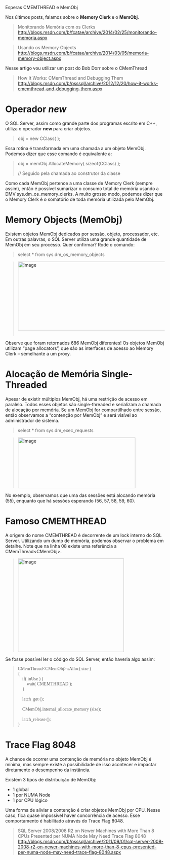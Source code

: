 <a link='https://blogs.msdn.microsoft.com/fcatae/2014/03/11/esperas-cmemthread-e-memobj/'>Esperas CMEMTHREAD e MemObj</a>
<p>Nos últimos posts, falamos sobre o <strong>Memory Clerk </strong>e o <strong>MemObj</strong>.</p>  <blockquote>   <p>Monitorando Memória com os Clerks     <br /><a title="http://blogs.msdn.com/b/fcatae/archive/2014/02/25/monitorando-memoria.aspx" href="http://blogs.msdn.com/b/fcatae/archive/2014/02/25/monitorando-memoria.aspx">http://blogs.msdn.com/b/fcatae/archive/2014/02/25/monitorando-memoria.aspx</a></p> </blockquote>  <blockquote>   <p>Usando os Memory Objects     <br /><a title="http://blogs.msdn.com/b/fcatae/archive/2014/03/05/memoria-memory-object.aspx" href="http://blogs.msdn.com/b/fcatae/archive/2014/03/05/memoria-memory-object.aspx">http://blogs.msdn.com/b/fcatae/archive/2014/03/05/memoria-memory-object.aspx</a></p> </blockquote>  <p>Nesse artigo vou utilizar um post do Bob Dorr sobre o CMemThread</p>  <blockquote>   <p>How It Works: CMemThread and Debugging Them     <br /><a title="http://blogs.msdn.com/b/psssql/archive/2012/12/20/how-it-works-cmemthread-and-debugging-them.aspx" href="http://blogs.msdn.com/b/psssql/archive/2012/12/20/how-it-works-cmemthread-and-debugging-them.aspx">http://blogs.msdn.com/b/psssql/archive/2012/12/20/how-it-works-cmemthread-and-debugging-them.aspx</a></p> </blockquote>    <h1>Operador <em>new</em></h1>  <p>O SQL Server, assim como grande parte dos programas escrito em C++, utiliza o operador <strong>new </strong>para criar objetos.</p>  <blockquote>   <p>obj = new CClass( );</p> </blockquote>  <p>Essa rotina é transformada em uma chamada a um objeto MemObj. Podemos dizer que esse comando é equivalente a:</p>  <blockquote>   <p>obj = memObj.AllocateMemory( sizeof(CClass) );</p>    <p>// Seguido pela chamada ao construtor da classe</p> </blockquote>  <p>Como cada MemObj pertence a uma classe de Memory Clerk (sempre assim), então é possível sumarizar o consumo total de memória usando a DMV sys.dm_os_memory_clerks. A muito grosso modo, podemos dizer que o Memory Clerk é o somatório de toda memória utilizada pelo MemObj.</p>    <h1>Memory Objects (MemObj)</h1>  <p>Existem objetos MemObj dedicados por sessão, objeto, processador, etc. Em outras palavras, o SQL Server utiliza uma grande quantidade de MemObj em seu processo. Quer confirmar? Rode o comando:</p>  <blockquote>   <p>select * from sys.dm_os_memory_objects</p> </blockquote>  <blockquote>   <p><a href="https://msdnshared.blob.core.windows.net/media/MSDNBlogsFS/prod.evol.blogs.msdn.com/CommunityServer.Blogs.Components.WeblogFiles/00/00/01/28/29/metablogapi/3660.image_49C07A44.png"><img title="image" border="0" alt="image" src="https://msdnshared.blob.core.windows.net/media/MSDNBlogsFS/prod.evol.blogs.msdn.com/CommunityServer.Blogs.Components.WeblogFiles/00/00/01/28/29/metablogapi/1588.image_thumb_26930F92.png" width="634" height="217" /></a>&#160;</p> </blockquote>  <p>Observe que foram retornados 686 MemObj diferentes! Os objetos MemObj utilizam “page allocators”, que são as interfaces de acesso ao Memory Clerk – semelhante a um proxy.</p>    <h1>Alocação de Memória Single-Threaded</h1>  <p>Apesar de existir múltiplos MemObj, há uma restrição de acesso em paralelo. Todos esses objetos são single-threaded e serializam a chamada de alocação por memória. Se um MemObj for compartilhado entre sessão, então observamos a “contenção por MemObj” e será visível ao administrador de sistema.</p>  <blockquote>   <p>select * from sys.dm_exec_requests</p> </blockquote>  <blockquote>   <p><a href="https://msdnshared.blob.core.windows.net/media/MSDNBlogsFS/prod.evol.blogs.msdn.com/CommunityServer.Blogs.Components.WeblogFiles/00/00/01/28/29/metablogapi/7776.image_516E0455.png"><img title="image" border="0" alt="image" src="https://msdnshared.blob.core.windows.net/media/MSDNBlogsFS/prod.evol.blogs.msdn.com/CommunityServer.Blogs.Components.WeblogFiles/00/00/01/28/29/metablogapi/0385.image_thumb_2146B992.png" width="371" height="160" /></a></p> </blockquote>  <p>No exemplo, observamos que uma das sessões está alocando memória (55), enquanto que há sessões esperando (56, 57, 58, 59, 60). </p>    <h1>Famoso CMEMTHREAD</h1>  <p>A origem do nome CMEMTHREAD é decorrente de um lock interno do SQL Server. Utilizando um dump de memória, podemos observar o problema em detalhe. Note que na linha 08 existe uma referência a CMemThread&lt;CMemObj&gt;.</p>  <blockquote>   <p><a href="https://msdnshared.blob.core.windows.net/media/MSDNBlogsFS/prod.evol.blogs.msdn.com/CommunityServer.Blogs.Components.WeblogFiles/00/00/01/28/29/metablogapi/5102.image_77D27851.png"><img title="image" border="0" alt="image" src="https://msdnshared.blob.core.windows.net/media/MSDNBlogsFS/prod.evol.blogs.msdn.com/CommunityServer.Blogs.Components.WeblogFiles/00/00/01/28/29/metablogapi/4075.image_thumb_6E0D10D9.png" width="335" height="295" /></a></p> </blockquote>  <p>Se fosse possível ler o código do SQL Server, então haveria algo assim: </p>  <blockquote>   <p><font face="Consolas">CMemThread&lt;CMemObj&gt;::Alloc( size )       <br />{        <br />&#160;&#160;&#160; if( inUse ) {        <br />&#160;&#160;&#160;&#160;&#160;&#160;&#160; wait( CMEMTHREAD );        <br />&#160;&#160;&#160; }        <br />&#160;&#160;&#160; <br />&#160;&#160;&#160; latch_get ();        <br />&#160;&#160;&#160;&#160; <br />&#160;&#160;&#160; CMemObj.internal_allocate_memory (size);        <br />        <br />&#160;&#160;&#160; latch_release ();        <br />}</font></p> </blockquote>    <h1>Trace Flag 8048</h1>  <p>A chance de ocorrer uma contenção de memória no objeto MemObj é mínima, mas sempre existe a possibilidade de isso acontecer e impactar diretamente o desempenho da instância.</p>  <p>Existem 3 tipos de distribuição de MemObj: </p>  <ul>   <li>1 global</li>    <li>1 por NUMA Node</li>    <li>1 por CPU lógico</li> </ul>  <p>Uma forma de aliviar a contenção é criar objetos MemObj por CPU. Nesse caso, fica quase impossível haver concorrência de acesso. Esse comportamento é habilitado através do Trace Flag 8048.</p>  <blockquote>   <p>SQL Server 2008/2008 R2 on Newer Machines with More Than 8 CPUs Presented per NUMA Node May Need Trace Flag 8048     <br /><a href="http://blogs.msdn.com/b/psssql/archive/2011/09/01/sql-server-2008-2008-r2-on-newer-machines-with-more-than-8-cpus-presented-per-numa-node-may-need-trace-flag-8048.aspx"><u>http://blogs.msdn.com/b/psssql/archive/2011/09/01/sql-server-2008-2008-r2-on-newer-machines-with-more-than-8-cpus-presented-per-numa-node-may-need-trace-flag-8048.aspx</u></a></p></blockquote>
